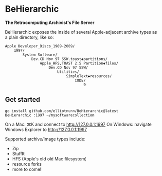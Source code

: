 # BeHierarchic

**The Retrocomputing Archivist's File Server**

BeHierarchic exposes the inside of several Apple-adjacent archive types as a plain directory, like so:

```
Apple_Developer_Discs_1989-2009/
    1997/
        System Software/
            Dev.CD Nov 97 SSW.toast◆partitions/
                Apple_HFS,TOAST 2.5 Partition◆files/
                    Dev.CD Nov 97 SSW/
                        Utilities/
                            SimpleText◆resources/
                                CODE/
                                    9
```

## Get started

```
go install github.com/elliotnunn/BeHierarchic@latest
BeHierarchic :1997 ~/mysoftwarecollection
```

On a Mac: ⌘K and connect to http://127.0.0.1:1997
On Windows: navigate Windows Explorer to http://127.0.0.1:1997

Supported archive/image types include:

- Zip
- StuffIt
- HFS (Apple's old old Mac filesystem)
- resource forks
- more to come!

